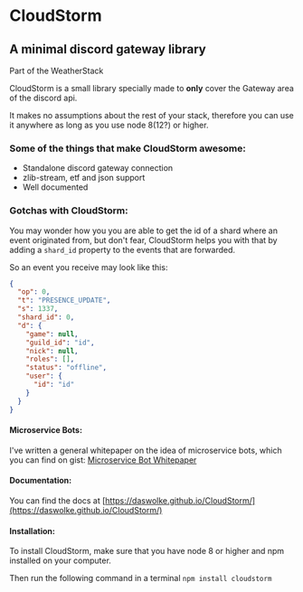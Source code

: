 # CloudStorm

## A minimal discord gateway library

Part of the WeatherStack

CloudStorm is a small library specially made to **only** cover the Gateway area of the discord api.

It makes no assumptions about the rest of your stack, therefore you can use it anywhere as long as you use node 8(12?) or higher.

### Some of the things that make CloudStorm awesome:

- Standalone discord gateway connection
- zlib-stream, etf and json support
- Well documented

### Gotchas with CloudStorm:

You may wonder how you you are able to get the id of a shard where an event originated from, but don't fear, CloudStorm helps you with that by adding a `shard_id` property to the events that are forwarded.

So an event you receive may look like this:

```json
{
  "op": 0,
  "t": "PRESENCE_UPDATE",
  "s": 1337,
  "shard_id": 0,
  "d": {
    "game": null,
    "guild_id": "id",
    "nick": null,
    "roles": [],
    "status": "offline",
    "user": {
      "id": "id"
    }
  }
}
```

#### Microservice Bots:

I've written a general whitepaper on the idea of microservice bots, which you can find on gist: [Microservice Bot Whitepaper](https://gist.github.com/DasWolke/c9d7dfe6a78445011162a12abd32091d)

#### Documentation:

You can find the docs at [https://daswolke.github.io/CloudStorm/](https://daswolke.github.io/CloudStorm/)

#### Installation:

To install CloudStorm, make sure that you have node 8 or higher and npm installed on your computer.

Then run the following command in a terminal `npm install cloudstorm`
